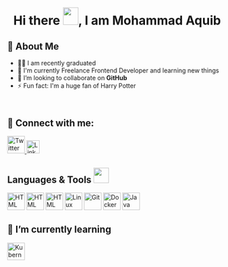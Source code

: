 # <h1 align="center"> Hi there <img src="https://github.com/MartinHeinz/MartinHeinz/blob/master/wave.gif" width="35px" height="40px"></img>, I am Mohammad Aquib</h1>

<!-- about me -->
## :raising_hand: About Me
- :man_student: I am recently graduated
- 🌱 I'm currently Freelance Frontend Developer and learning new things  
- 👯 I’m looking to collaborate on **GitHub**
- ⚡ Fun fact: I'm a huge fan of Harry Potter 

<!-- connect with me -->
## <div id="badges"><img src="https://komarev.com/ghpvc/?username=mdaquib171&style=flat-square&color=blueviolet" alt=""/></div>
## :speech_balloon: Connect with me: 
<a href="https://twitter.com/mohdaquib171">
  <img src="https://cdn.worldvectorlogo.com/logos/twitter-6.svg" title="Twitter" alt="Twitter Account" width="40"/>
</a>
<a href="https://www.linkedin.com/in/mohdaquib171/">
  <img src="https://cdn.worldvectorlogo.com/logos/linkedin-icon-2.svg" title="Linkedin" alt="Linkedin Account" width="30"/>
</a>

<!-- Language and Tools -->
<h2>Languages & Tools <img src = "https://media2.giphy.com/media/QssGEmpkyEOhBCb7e1/giphy.gif?cid=ecf05e47a0n3gi1bfqntqmob8g9aid1oyj2wr3ds3mg700bl&rid=giphy.gif" height = 35px> </h2>
<p>    
  <img src="https://img.icons8.com/color/2x/html-5.png"  alt="HTML"  width="40"  height="40"/>
  <img src="https://img.icons8.com/color/344/css3.png"  alt="HTML"  width="40"  height="40"/>
  <img src="https://img.icons8.com/color/452/javascript--v1.png"  alt="HTML"  width="40"  height="40"/>
  <img src="https://img.icons8.com/color/2x/linux.png"/ alt="Linux" width="40" height="40">
  <img src="https://img.icons8.com/color/2x/git.png"  alt="Git"  width="40"  height="40"/> 
  <img src="https://img.icons8.com/fluent/2x/docker.png"/ alt="Docker" width="40" height="40">
  <img src="https://img.icons8.com/color/2x/java-coffee-cup-logo.png"  alt="Java"  width="40"  height="40"/>
<p>
<h2>📖 I’m currently learning</h2>
</p>
<p>
  <img src="https://img.icons8.com/color/2x/kubernetes.png"/ alt="Kubernetes" width="40" height="40">
  <!-- <img src="https://img.icons8.com/color/2x/golang.png" alt="GoLang" width="40" height="40"/> -->
</p>
